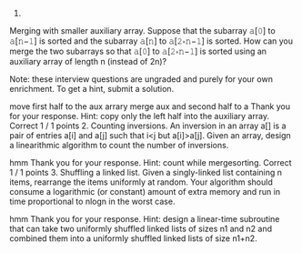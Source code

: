 1. 
Merging with smaller auxiliary array. Suppose that the subarray 𝚊[𝟶] to 𝚊[𝚗−𝟷] is sorted and the subarray 𝚊[𝚗] to 𝚊[𝟸∗𝚗−𝟷] is sorted. How can you merge the two subarrays so that 𝚊[𝟶] to 𝚊[𝟸∗𝚗−𝟷] is sorted using an auxiliary array of length n (instead of 2n)?

Note: these interview questions are ungraded and purely for your own enrichment. To get a hint, submit a solution.

move first half to the aux arrary merge aux and second half to a
Thank you for your response. 
Hint: copy only the left half into the auxiliary array.
Correct
1 / 1 points
2. 
Counting inversions. An inversion in an array a[] is a pair of entries a[i] and a[j] such that i<j but a[i]>a[j]. Given an array, design a linearithmic algorithm to count the number of inversions.

hmm
Thank you for your response. 
Hint: count while mergesorting.
Correct
1 / 1 points
3. 
Shuffling a linked list. Given a singly-linked list containing n items, rearrange the items uniformly at random. Your algorithm should consume a logarithmic (or constant) amount of extra memory and run in time proportional to nlogn in the worst case.

hmm
Thank you for your response. 
Hint: design a linear-time subroutine that can take two uniformly shuffled linked lists of sizes n1 and n2 and combined them into a uniformly shuffled linked lists of size n1+n2.
